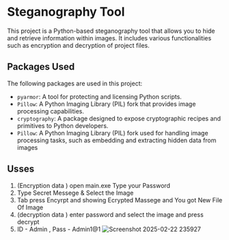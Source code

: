
# Steganography Tool

This project is a Python-based steganography tool that allows you to hide and retrieve information within images. It includes various functionalities such as encryption and decryption of project files.

## Packages Used

The following packages are used in this project:

- `pyarmor`: A tool for protecting and licensing Python scripts.
- `Pillow`: A Python Imaging Library (PIL) fork that provides image processing capabilities.
- `cryptography`: A package designed to expose cryptographic recipes and primitives to Python developers.
- `Pillow`: A Python Imaging Library (PIL) fork used for handling image processing tasks, such as embedding and extracting hidden data from images

## Usses 
1. (Encryption data ) open main.exe Type your Password 
2. Type Secret Messege  &  Select the Image
3. Tab press Encyrpt and showing Ecrypted Massege and You got New File Of Image 
4. (decryption data ) enter password and select the image and press decrypt
5. ID - Admin , Pass - Admin1@1
![Screenshot 2025-02-22 235927](https://github.com/user-attachments/assets/804182ea-f34b-4942-b778-77ed702211d3)







